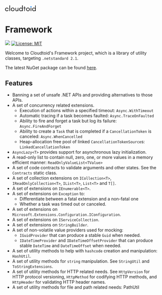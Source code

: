 [<img src="https://raw.githubusercontent.com/cloudtoid/assets/master/logos/cloudtoid-blue.svg" width="100px">][Cloudtoid]

# Framework

[![][WorkflowBadgePublish]][PublishWorkflow] [![License: MIT][LicenseBadge]][License]

Welcome to Cloudtoid's Framework project, which is a library of utility classes, targeting `.netstandard 2.1`.

The latest NuGet package can be found [here][NuGet].

## Features

- Banning a set of unsafe .NET APIs and providing alternatives to those APIs.
- A set of concurrency related extensions.
  - Execution of actions within a specified timeout: `Async.WithTimeout`
  - Automatic tracing if a task becomes faulted: `Async.TraceOnFaulted`
  - Ability to fire and forget a task but log its failure: `Async.FireAndForget`
  - Ability to create a `Task` that is completed if a `CancellationToken` is canceled: `Async.WhenCancelled`
  - Heap-allocation free pool of linked `CancellationTokenSource`s: `LinkedCancellationToken`
- `AsyncLazy<T>` provides support for asynchronous lazy initialization.
- A read-only list to contain null, zero, one, or more values in a memory efficient manner: `ReadOnlyValueList<TValue>`  
- A set of code contracts to validate arguments and other states. See the `Contracts` static class.
- A set of collection extensions on `ICollection<T>`, `IReadOnlyCollection<T>`, `IList<T>`, `List<T>` and `T[]`.
- A set of extensions on `IEnumerable<T>`.
- A set of extensions on `Exception` to:
  - Differentiate between a fatal extension and a non-fatal one
  - Whether a task was timed out or canceled.
- A set of extensions on `Microsoft.Extensions.Configuration.IConfiguration`.
- A set of extensions on `IServiceCollection`.
- A set of extensions on `StringBuilder`.
- A set of non-volatile value providers used for mocking:
  - `IGuidProvider` that can produce a stable `Guid` when needed.
  - `IDateTimeProvider` and `IDateTimeOffsetProvider` that can produce stable `DateTime` and `DateTimeOffset` when needed.
- A set of utility methods to help with `hashcode` creation and manipulation: `HashUtil`.
- A set of utility methods for `string` manipulation. See `StringUtil` and `ToStringExtensions`.
- A set of utility methods for HTTP related needs. See `HttpVersion` for HTTP protocol versioning, `HttpMethod` for codifying HTTP methods, and `HttpHeader` for validating HTTP header names.
- A set of utility methods for file and path related needs: PathUtil

[Cloudtoid]:https://github.com/cloudtoid
[License]:https://github.com/cloudtoid/framework/blob/master/LICENSE
[LicenseBadge]:https://img.shields.io/badge/License-MIT-blue.svg
[WorkflowBadgePublish]:https://github.com/cloudtoid/framework/workflows/publish/badge.svg
[PublishWorkflow]:https://github.com/cloudtoid/framework/actions/workflows/publish.yml
[NuGet]:https://www.nuget.org/packages/Cloudtoid.Framework/
